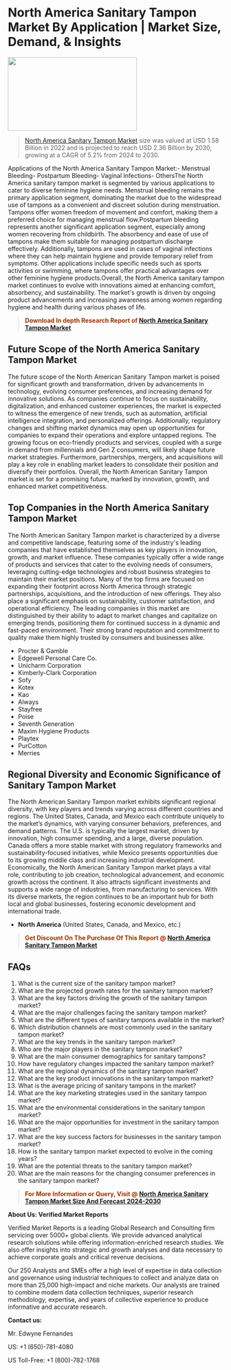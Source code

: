 <p><h1>North America Sanitary Tampon Market By Application | Market Size, Demand, & Insights</h1><p><img class="aligncenter size-medium wp-image-105565" src="https://ffe5etoiles.com/wp-content/uploads/2025/01/MST7-300x171.png" alt="" width="300" height="171" /></p><blockquote><p><a href="https://www.verifiedmarketreports.com/download-sample/?rid=314616&utm_source=Github-NA&utm_medium=355" target="_blank">North America Sanitary Tampon Market</a> size was valued at USD 1.58 Billion in 2022 and is projected to reach USD 2.36 Billion by 2030, growing at a CAGR of 5.2% from 2024 to 2030.</p></blockquote>Applications of the North America Sanitary Tampon Market:- Menstrual Bleeding- Postpartum Bleeding- Vaginal Infections- OthersThe North America sanitary tampon market is segmented by various applications to cater to diverse feminine hygiene needs. Menstrual bleeding remains the primary application segment, dominating the market due to the widespread use of tampons as a convenient and discreet solution during menstruation. Tampons offer women freedom of movement and comfort, making them a preferred choice for managing menstrual flow.Postpartum bleeding represents another significant application segment, especially among women recovering from childbirth. The absorbency and ease of use of tampons make them suitable for managing postpartum discharge effectively. Additionally, tampons are used in cases of vaginal infections where they can help maintain hygiene and provide temporary relief from symptoms. Other applications include specific needs such as sports activities or swimming, where tampons offer practical advantages over other feminine hygiene products.Overall, the North America sanitary tampon market continues to evolve with innovations aimed at enhancing comfort, absorbency, and sustainability. The market's growth is driven by ongoing product advancements and increasing awareness among women regarding hygiene and health during various phases of life.</p><blockquote><p><span style="color: #993300;"><strong>Download In depth Research Report of <a href="https://www.verifiedmarketreports.com/download-sample/?rid=314616&utm_source=Github-NA&utm_medium=355">North America Sanitary Tampon Market</a></strong></span></p></blockquote><h2>Future Scope of the North America Sanitary Tampon Market</h2><p>The future scope of the North American Sanitary Tampon market is poised for significant growth and transformation, driven by advancements in technology, evolving consumer preferences, and increasing demand for innovative solutions. As companies continue to focus on sustainability, digitalization, and enhanced customer experiences, the market is expected to witness the emergence of new trends, such as automation, artificial intelligence integration, and personalized offerings. Additionally, regulatory changes and shifting market dynamics may open up opportunities for companies to expand their operations and explore untapped regions. The growing focus on eco-friendly products and services, coupled with a surge in demand from millennials and Gen Z consumers, will likely shape future market strategies. Furthermore, partnerships, mergers, and acquisitions will play a key role in enabling market leaders to consolidate their position and diversify their portfolios. Overall, the North American Sanitary Tampon market is set for a promising future, marked by innovation, growth, and enhanced market competitiveness.</p><h2>Top Companies in the North America Sanitary Tampon Market</h2><p>The North American Sanitary Tampon market is characterized by a diverse and competitive landscape, featuring some of the industry's leading companies that have established themselves as key players in innovation, growth, and market influence. These companies typically offer a wide range of products and services that cater to the evolving needs of consumers, leveraging cutting-edge technologies and robust business strategies to maintain their market positions. Many of the top firms are focused on expanding their footprint across North America through strategic partnerships, acquisitions, and the introduction of new offerings. They also place a significant emphasis on sustainability, customer satisfaction, and operational efficiency. The leading companies in this market are distinguished by their ability to adapt to market changes and capitalize on emerging trends, positioning them for continued success in a dynamic and fast-paced environment. Their strong brand reputation and commitment to quality make them highly trusted by consumers and businesses alike.</p><p><ul><li>Procter & Gamble </li><li> Edgewell Personal Care Co. </li><li> Unicharm Corporation </li><li> Kimberly-Clark Corporation </li><li> Sofy </li><li> Kotex </li><li> Kao </li><li> Always </li><li> Stayfree </li><li> Poise </li><li> Seventh Generation </li><li> Maxim Hygiene Products </li><li> Playtex </li><li> PurCotton </li><li> Merries</li></ul></p><h2>Regional Diversity and Economic Significance of Sanitary Tampon Market</h2><p>The North American Sanitary Tampon market exhibits significant regional diversity, with key players and trends varying across different countries and regions. The United States, Canada, and Mexico each contribute uniquely to the market’s dynamics, with varying consumer behaviors, preferences, and demand patterns. The U.S. is typically the largest market, driven by innovation, high consumer spending, and a large, diverse population. Canada offers a more stable market with strong regulatory frameworks and sustainability-focused initiatives, while Mexico presents opportunities due to its growing middle class and increasing industrial development. Economically, the North American Sanitary Tampon market plays a vital role, contributing to job creation, technological advancement, and economic growth across the continent. It also attracts significant investments and supports a wide range of industries, from manufacturing to services. With its diverse markets, the region continues to be an important hub for both local and global businesses, fostering economic development and international trade.</p><ul> <li><strong>North America</strong> (United States, Canada, and Mexico, etc.)</li></ul><blockquote><p><span style="color: #993300;"><strong>Get Discount On The Purchase Of This Report @ <a href="https://www.verifiedmarketreports.com/ask-for-discount/?rid=314616&utm_source=Github-NA&utm_medium=355">North America Sanitary Tampon Market</a></strong></span></p></blockquote><h2>FAQs</h2><p><ol> <li>What is the current size of the sanitary tampon market?</div><div></li> <li>What are the projected growth rates for the sanitary tampon market?</div><div></li> <li>What are the key factors driving the growth of the sanitary tampon market?</div><div></li> <li>What are the major challenges facing the sanitary tampon market?</div><div></li> <li>What are the different types of sanitary tampons available in the market?</div><div></li> <li>Which distribution channels are most commonly used in the sanitary tampon market?</div><div></li> <li>What are the key trends in the sanitary tampon market?</div><div></li> <li>Who are the major players in the sanitary tampon market?</div><div></li> <li>What are the main consumer demographics for sanitary tampons?</div><div></li> <li>How have regulatory changes impacted the sanitary tampon market?</div><div></li> <li>What are the regional dynamics of the sanitary tampon market?</div><div></li> <li>What are the key product innovations in the sanitary tampon market?</div><div></li> <li>What is the average pricing of sanitary tampons in the market?</div><div></li> <li>What are the key marketing strategies used in the sanitary tampon market?</div><div></li> <li>What are the environmental considerations in the sanitary tampon market?</div><div></li> <li>What are the major opportunities for investment in the sanitary tampon market?</div><div></li> <li>What are the key success factors for businesses in the sanitary tampon market?</div><div></li> <li>How is the sanitary tampon market expected to evolve in the coming years?</div><div></li> <li>What are the potential threats to the sanitary tampon market?</div><div></li> <li>What are the main reasons for the changing consumer preferences in the sanitary tampon market?</div><div></li></ol></p><blockquote><p><span style="color: #993300;"><strong>For More Information or Query, Visit @ <a href="https://www.verifiedmarketreports.com/product/sanitary-tampon-market/">North America Sanitary Tampon Market Size And Forecast 2024-2030</a></strong></span></p></blockquote><p><strong>About Us: Verified Market Reports</strong></p><p>Verified Market Reports is a leading Global Research and Consulting firm servicing over 5000+ global clients. We provide advanced analytical research solutions while offering information-enriched research studies. We also offer insights into strategic and growth analyses and data necessary to achieve corporate goals and critical revenue decisions.</p><p>Our 250 Analysts and SMEs offer a high level of expertise in data collection and governance using industrial techniques to collect and analyze data on more than 25,000 high-impact and niche markets. Our analysts are trained to combine modern data collection techniques, superior research methodology, expertise, and years of collective experience to produce informative and accurate research.</p><p><strong>Contact us:</strong></p><p>Mr. Edwyne Fernandes</p><p>US: +1 (650)-781-4080</p><p>US Toll-Free: +1 (800)-782-1768</p>
